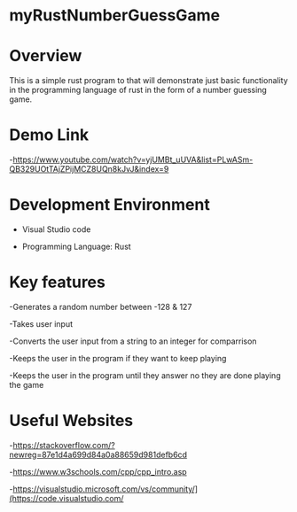 # myRustNumberGuessGame

# Overview
This is a simple rust program to that will demonstrate just basic functionality in the programming language of rust in the form of a number guessing game. 

# Demo Link
-https://www.youtube.com/watch?v=yjUMBt_uUVA&list=PLwASm-QB329UOtTAjZPijMCZ8UQn8kJvJ&index=9

# Development Environment 
- Visual Studio code 

- Programming Language: Rust
# Key features
  -Generates a random number between -128 & 127
  
  -Takes user input
  
  -Converts the user input from a string to an integer for comparrison
  
  -Keeps the user in the program if they want to keep playing 
  
  -Keeps the user in the program until they answer no they are done playing the game 
  
# Useful Websites
-https://stackoverflow.com/?newreg=87e1d4a699d84a0a88659d981defb6cd

-https://www.w3schools.com/cpp/cpp_intro.asp

-https://visualstudio.microsoft.com/vs/community/](https://code.visualstudio.com/
